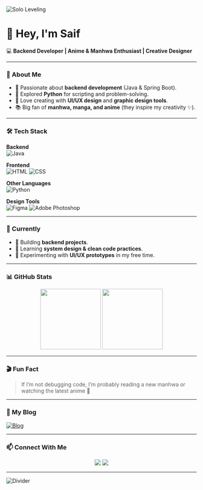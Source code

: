 <!-- Banner -->
![Solo Leveling](https://i.ibb.co/hWcKv5s/solo-leveling-banner.gif)
<!-- You can replace with any anime/manga GIF/banner you like -->

# 👋 Hey, I'm Saif  

💻 **Backend Developer | Anime & Manhwa Enthusiast | Creative Designer**

---

### 🌸 About Me  
- 🎯 Passionate about **backend development** (Java & Spring Boot).  
- 🐍 Explored **Python** for scripting and problem-solving.  
- 🎨 Love creating with **UI/UX design** and **graphic design tools**.  
- 📚 Big fan of **manhwa, manga, and anime** (they inspire my creativity ✨).  

---

### 🛠️ Tech Stack  

**Backend**  
![Java](https://img.shields.io/badge/Java-ED8B00?style=for-the-badge&logo=openjdk&logoColor=white)  

**Frontend**  
![HTML](https://img.shields.io/badge/HTML5-E34F26?style=for-the-badge&logo=html5&logoColor=white) 
![CSS](https://img.shields.io/badge/CSS3-1572B6?style=for-the-badge&logo=css3&logoColor=white)  

**Other Languages**  
![Python](https://img.shields.io/badge/Python-3776AB?style=for-the-badge&logo=python&logoColor=white)  

**Design Tools**  
![Figma](https://img.shields.io/badge/Figma-F24E1E?style=for-the-badge&logo=figma&logoColor=white) 
![Adobe Photoshop](https://img.shields.io/badge/Adobe_Photoshop-31A8FF?style=for-the-badge&logo=Adobe-Photoshop&logoColor=white)  

---

### 🌌 Currently  
- 🔭 Building **backend projects**.  
- 🌱 Learning **system design & clean code practices**.  
- 🎨 Experimenting with **UI/UX prototypes** in my free time.  

---

### 📊 GitHub Stats  

<p align="center">
  <img src="https://github-readme-stats.vercel.app/api?username=SaifDesoky&show_icons=true&theme=tokyonight" height="160px"/>
  <img src="https://github-readme-stats.vercel.app/api/top-langs/?username=SaifDesoky&layout=compact&theme=tokyonight" height="160px"/>
</p>


---

### 🎬 Fun Fact  
> If I’m not debugging code, I’m probably reading a new manhwa or watching the latest anime 🍜  

---
### 📝 My Blog  
[![Blog](https://img.shields.io/badge/Blog-Emperor%20Reads-FF6F61?style=for-the-badge&logo=blogger&logoColor=white)](https://emperorreads.blogspot.com/)

---

### 📫 Connect With Me  
<p align="center">
  <a href="www.linkedin.com/in/saif-desoky-1130512b3"><img src="https://img.shields.io/badge/LinkedIn-0077B5?style=for-the-badge&logo=linkedin&logoColor=white"/></a>
 <!-- <a href="YOUR_PORTFOLIO"><img src="https://img.shields.io/badge/Portfolio-000000?style=for-the-badge&logo=vercel&logoColor=white"/></a> -->
  <a href="https://emperorreads.blogspot.com/"><img src="https://img.shields.io/badge/Blog-Emperor%20Reads-FF6F61?style=for-the-badge&logo=blogger&logoColor=white"/></a>
</p>


---

<!-- Anime Divider -->
![Divider](https://i.ibb.co/W2B1VgV/anime-divider.gif) 
